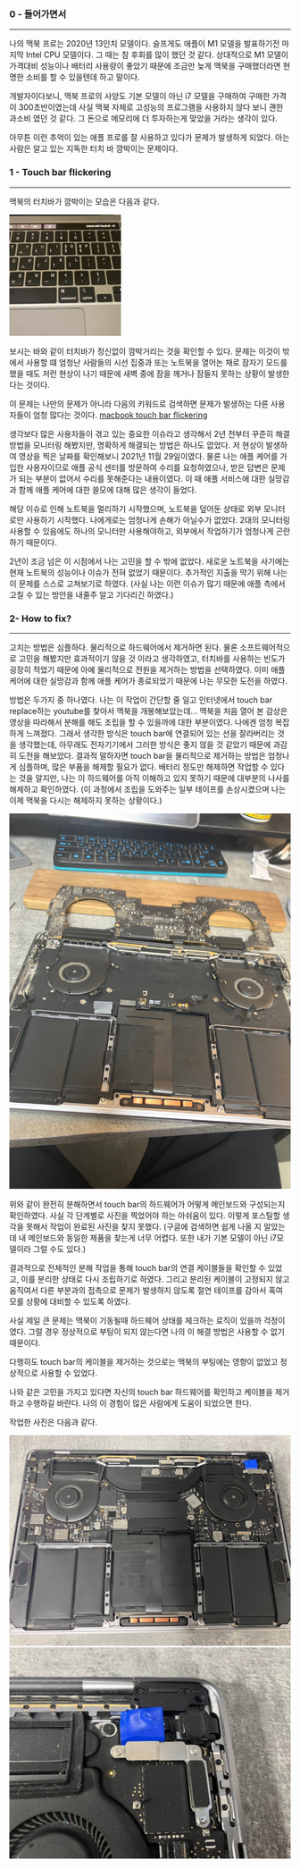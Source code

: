 

### 0 - 들어가면서
***
나의 맥북 프로는 2020년 13인치 모델이다. 슬프게도 애플이 M1 모델을 발표하기전 마지막 Intel CPU 모델이다.
그 때는 참 후회를 많이 했던 것 같다. 상대적으로 M1 모델이 가격대비 성능이나 배터리 사용량이 좋았기 때문에 조금만 늦게 맥북을 구매했더라면 현명한 소비를 할 수 있을텐데 하고 말이다.

개발자이다보니, 맥북 프로의 사양도 기본 모델이 아닌 i7 모델을 구매하여 구매한 가격이 300초반이였는데 사실 맥북 자체로 고성능의 프로그램을 사용하지 않다 보니 괜한 과소비 였던 것 같다. 그 돈으로 메모리에 더 투자하는게 맞았을 거라는 생각이 있다.

아무튼 이런 추억이 있는 애플 프로를 잘 사용하고 있다가 문제가 발생하게 되었다. 아는 사람은 알고 있는 지독한 터치 바 깜박이는 문제이다.

### 1 - Touch bar flickering 
***
맥북의 터치바가 깜박이는 모습은 다음과 같다.

<img src="../assets/images/20240325_macbook_flickering.gif" style="width:200p"/> 

보시는 바와 같이 터치바가 정신없이 깜박거리는 것을 확인할 수 있다. 문제는 이것이 밖에서 사용할 떄 엄청난 사람들의 시선 집중과 또는 노트북을 열어논 채로 잠자기 모드를 했을 때도 저런 현상이 나기 때문에 새벽 중에 잠을 깨거나 잠들지 못하는 상황이 발생한다는 것이다.

이 문제는 나만의 문제가 아니라 다음의 키워드로 검색하면 문제가 발생하는 다른 사용자들이 엄청 많다는 것이다.
[macbook touch bar flickering](https://www.google.com/search?q=macbook+touch+bar+flickering)

생각보다 많은 사용자들이 겪고 있는 중요한 이슈라고 생각해서 2년 전부터 꾸준히 해결 방법을 모니터링 해봤지만, 명확하게 해결되는 방법은 하나도 없었다.
저 현상이 발생하여 영상을 찍은 날짜를 확인해보니 2021년 11월 29일이였다. 물론 나는 애플 케어를 가입한 사용자이므로 애플 공식 센터를 방문하여 수리를 요청하였으나, 받은 답변은 문제가 되는 부분이 없어서 수리를 못해준다는 내용이였다. 이 때 애플 서비스에 대한 실망감과 함께 애플 케어에 대한 쓸모에 대해 많은 생각이 들었다.

해당 이슈로 인해 노트북을 멀리하기 시작했으며, 노트북을 덮어둔 상태로 외부 모니터로만 사용하기 시작했다. 나에게로는 엄청나게 손해가 아닐수가 없었다. 2대의 모니터링 사용할 수 있음에도 하나의 모니터만 사용해야하고, 외부에서 작업하기가 엄청나게 곤란하기 때문이다.

2년이 조금 넘은 이 시점에서 나는 고민을 할 수 밖에 없었다. 새로운 노트북을 사기에는 현재 노트북의 성능이나 이슈가 전혀 없었기 때문이다. 추가적인 지출을 막기 위해 나는 이 문제를 스스로 고쳐보기로 하였다.
(사실 나는 이런 이슈가 많기 때문에 애플 측에서 고칠 수 있는 방안을 내줄주 알고 기다리긴 하였다.)

### 2- How to fix?
***
고치는 방법은 심플하다. 물리적으로 하드웨어에서 제거하면 된다.
물론 소프트웨어적으로 고민을 해봤지만 효과적이기 않을 것 이라고 생각하였고, 터치바를 사용하는 빈도가 굉장히 적었기 때문에 아예 물리적으로 전원을 제거하는 방법을 선택하였다. 이미 애플 케어에 대한 실망감과 함께 애플 케어가 종료되었기 때문에 나는 무모한 도전을 하였다.

방법은 두가지 중 하나였다. 나는 이 작업이 간단할 줄 일고 인터넷에서 touch bar replace하는 youtube를 찾아서 맥북을 개봉해보았는데... 맥북을 처음 열어 본 감상은 영상을 따라해서 분해를 해도 조립을 할 수 있을까에 대한 부분이였다. 나에겐 엄청 복잡하게 느껴졌다. 
그래서 생각한 방식은 touch bar에 연결되어 있는 선을 잘라버리는 것을 생각했는데, 아무래도 전자기기에서 그러한 방식은 좋지 않을 것 같았기 때문에 과감히 도전을 해보았다. 
결과적 말하자면 touch bar을 물리적으로 제거하는 방법은 엄청나게 심플하며, 많은 부품을 해제할 필요가 없다. 배터리 정도만 해제하면 작업할 수 있다는 것을 알지만, 나는 이 하드웨어를 아직 이해하고 있지 못하기 때문에 대부분의 나사를 해제하고 확인하였다.
(이 과정에서 조립을 도와주는 일부 테이프를 손상시켰으며 나는 이제 맥북을 다시는 해제하지 못하는 상황이다.)

<img src="../assets/images/20240325_macbook_hardware_dissolution.jpeg" style="width:200p"/> 

위와 같이 완전히 분해하면서 touch bar의 하드웨어가 어떻게 메인보드와 구성되는지 확인하였다. 사실 각 단계별로 사진을 찍었어야 하는 아쉬움이 있다. 이렇게 포스틸할 생각을 못해서 작업이 완료된 사진을 찾지 못했다.
(구글에 검색하면 쉽게 나올 지 알았는데 내 메인보드와 동일한 제품을 찾는게 너무 어렵다. 또한 내가 기본 모델이 아닌 i7모델이라 그럴 수도 있다.)

결과적으로 전체적인 분해 작업을 통해 touch bar의 연결 케이블들을 확인할 수 있었고, 이를 분리한 상태로 다시 조립하기로 하였다. 그리고 분리된 케이블이 고정되지 않고 움직여서 다른 부분과의 접촉으로 문제가 발생하지 않도록 절연 테이프를 감아서 혹여 모를 상황에 대비할 수 있도록 하였다.

사실 제일 큰 문제는 맥북이 기동될때 하드웨어 상태를 체크하는 로직이 있을까 걱정이였다. 그럴 경우 정상적으로 부팅이 되지 않는다면 나의 이 해결 방법은 사용할 수 없기 때문이다.

다행히도 touch bar의 케이블을 제거하는 것으로는 맥북의 부팅에는 영향이 없었고 정상적으로 사용할 수 있었다.

나와 같은 고민을 가지고 있다면 자신의 touch bar 하드웨어를 확인하고 케이블을 제거하고 수행하길 바란다. 나의 이 경험이 많은 사람에게 도움이 되었으면 한다.

작업한 사진은 다음과 같다.

<img src="../assets/images/20240325_backboard1.jpeg" style="width:200p"/> 
<img src="../assets/images/20240325_backboard2.jpeg" style="width:200p"/>